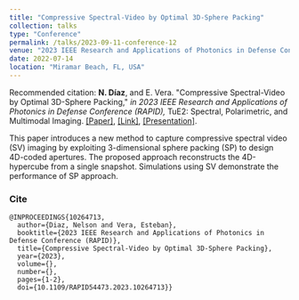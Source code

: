 ```yaml
---
title: "Compressive Spectral-Video by Optimal 3D-Sphere Packing"
collection: talks
type: "Conference"
permalink: /talks/2023-09-11-conference-12
venue: "2023 IEEE Research and Applications of Photonics in Defense Conference (RAPID), Miramar Beach, FL, USA"
date: 2022-07-14
location: "Miramar Beach, FL, USA"
---
```

Recommended citation: **N. Díaz**, and E. Vera. "Compressive Spectral-Video by Optimal 3D-Sphere Packing," <i>in 2023 IEEE Research and Applications of Photonics in Defense Conference (RAPID),</i> TuE2: Spectral, Polarimetric, and Multimodal Imaging. [[Paper]](https://nelson10.github.io/files/Conference13.pdf), [[Link]](https://ieeexplore.ieee.org/document/10264713), [[Presentation]](https://nelson10.github.io/files/Presentation_RAPID2023.pdf).

This paper introduces a new method to capture compressive spectral video (SV) imaging by exploiting 3-dimensional sphere packing (SP) to design 4D-coded apertures. The proposed approach reconstructs the 4D-hypercube from a single snapshot. Simulations using SV demonstrate the performance of SP approach.

### Cite

```
@INPROCEEDINGS{10264713,
  author={Diaz, Nelson and Vera, Esteban},
  booktitle={2023 IEEE Research and Applications of Photonics in Defense Conference (RAPID)}, 
  title={Compressive Spectral-Video by Optimal 3D-Sphere Packing}, 
  year={2023},
  volume={},
  number={},
  pages={1-2},
  doi={10.1109/RAPID54473.2023.10264713}}
```
